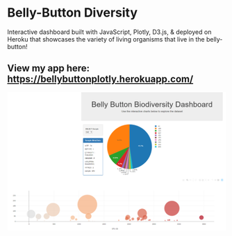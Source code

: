# Belly-Button Diversity
Interactive dashboard built with JavaScript, Plotly, D3.js, & deployed on Heroku that showcases the variety of living organisms that live in the belly-button!

## View my app here: https://bellybuttonplotly.herokuapp.com/

![webpage.PNG](images/webpage.PNG)
